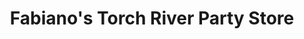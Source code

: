 ---
title: "Fabiano's Torch River Party Store"
url: /rapid-city/fabianos-torch-river-party-store/
shop: convenience
---